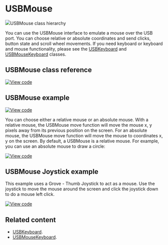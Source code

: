 # USBMouse

<span class="images">![](https://os.mbed.com/docs/mbed-os/v6.6/mbed-os-api-doxy/class_u_s_b_mouse.png)<span>USBMouse class hierarchy</span></span>

You can use the USBMouse interface to emulate a mouse over the USB port. You can choose relative or absolute coordinates and send clicks, button state and scroll wheel movements. If you need keyboard or keyboard and mouse functionality, please see the [USBKeyboard](../apis/usbkeyboard.html) and [USBMouseKeyboard](../apis/usbmousekeyboard.html) classes.

## USBMouse class reference

[![View code](https://www.mbed.com/embed/?type=library)](https://os.mbed.com/docs/mbed-os/v6.6/mbed-os-api-doxy/class_u_s_b_mouse.html)

## USBMouse example

[![View code](https://www.mbed.com/embed/?url=https://github.com/ARMmbed/mbed-os-snippet-USBMouse_relative_pos/tree/v6.6)](https://github.com/ARMmbed/mbed-os-snippet-USBMouse_relative_pos/blob/v6.6/main.cpp)

You can choose either a relative mouse or an absolute mouse. With a relative mouse, the USBMouse move function will move the mouse x, y pixels away from its previous position on the screen. For an absolute mouse, the USBMouse move function will move the mouse to coordinates x, y on the screen. By default, a USBMouse is a relative mouse. For example, you can use an absolute mouse to draw a circle:

[![View code](https://www.mbed.com/embed/?url=https://github.com/ARMmbed/mbed-os-snippet-USBMouse_absolute_pos/tree/v6.6)](https://github.com/ARMmbed/mbed-os-snippet-USBMouse_absolute_pos/blob/v6.6/main.cpp)

## USBMouse Joystick example  

This example uses a Grove - Thumb Joystick to act as a mouse. Use the joystick to move the mouse around the screen and click the joystick down to do a mouse left click.

[![View code](https://www.mbed.com/embed/?url=https://github.com/ARMmbed/mbed-os-snippet-USBMouse_joystick/tree/v6.6)](https://github.com/ARMmbed/mbed-os-snippet-USBMouse_joystick/blob/v6.6/main.cpp)

## Related content

- [USBKeyboard](../apis/usbkeyboard.html).
- [USBMouseKeyboard](../apis/usbmousekeyboard.html).

